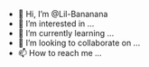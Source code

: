 - 👋 Hi, I’m @Lil-Bananana
- 👀 I’m interested in ...
- 🌱 I’m currently learning ...
- 💞️ I’m looking to collaborate on ...
- 📫 How to reach me ...

<!---
Lil-Bananana/Lil-Bananana is a ✨ special ✨ repository because its `README.md` (this file) appears on your GitHub profile.
You can click the Preview link to take a look at your changes.
--->
